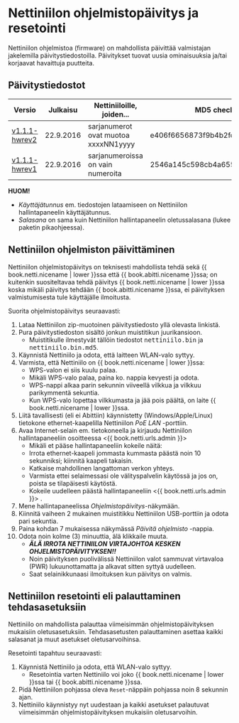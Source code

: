 # Nettiniilon ohjelmistopäivitys ja resetointi

<!-- toc -->

Nettiniilon ohjelmistoa (firmware) on mahdollista päivittää valmistajan jakelemilla päivitystiedostoilla. Päivitykset tuovat uusia ominaisuuksia ja/tai korjaavat havaittuja puutteita.

## Päivitystiedostot

| Versio | Julkaisu | Nettiniiloille, joiden... | MD5 checksum |
|--------|----------|---------------------------|--------------|
| <a href="https://www.nettiniilo.fi/firmware/nettiniilo_v1.1.1_hwrev2.zip" rel="nofollow">v1.1.1-hwrev2</a> | 22.9.2016 | sarjanumerot ovat muotoa xxxxNN1yyyy | e406f6656873f9b4b2fd6eff44559bd6
| <a href="https://www.nettiniilo.fi/firmware/nettiniilo_v1.1.1_hwrev1.zip" rel="nofollow">v1.1.1-hwrev1</a> | 22.9.2016 | sarjanumeroissa on vain numeroita | 2546a145c598cb4a65507764b249619c

**HUOM!**

- *Käyttäjätunnus* em. tiedostojen lataamiseen on Nettiniilon hallintapaneelin käyttäjätunnus.
- *Salasana* on sama kuin Nettiniilon hallintapaneelin oletussalasana (lukee paketin pikaohjeessa).

## Nettiniilon ohjelmiston päivittäminen

Nettiniilon ohjelmistopäivitys on teknisesti mahdollista tehdä sekä {{ book.netti.nicename | lower }}ssa että {{ book.abitti.nicename }}ssa; on kuitenkin suositeltavaa tehdä päivitys {{ book.netti.nicename | lower }}ssa koska mikäli päivitys tehdään {{ book.abitti.nicename }}ssa, ei päivityksen valmistumisesta tule käyttäjälle ilmoitusta.

Suorita ohjelmistopäivitys seuraavasti:

1. Lataa Nettiniilon zip-muotoinen päivitystiedosto yllä olevasta linkistä.
2. Pura päivitystiedoston sisältö jonkun muistitikun juurikansioon.
	- Muistitikulle ilmestyvät tällöin tiedostot <kbd>nettiniilo.bin</kbd> ja <kbd>nettiniilo.bin.md5</kbd>.
3. Käynnistä Nettiniilo ja odota, että laitteen WLAN-valo syttyy.
4. Varmista, että Nettiniilo on {{ book.netti.nicename | lower }}ssa:
	- WPS-valon ei siis kuulu palaa.
	- Mikäli WPS-valo palaa, paina ko. nappia kevyesti ja odota.
	- WPS-nappi alkaa parin sekunnin viiveellä vilkkua ja vilkkuu parikymmentä sekuntia.
	- Kun WPS-valo lopettaa vilkkumasta ja jää pois päältä, on laite {{ book.netti.nicename | lower }}ssa.
5. Liitä tavallisesti (eli ei Abittiin) käynnistetty (Windows/Apple/Linux) tietokone ethernet-kaapelilla Nettiniilon *PoE LAN* -porttiin.
6. Avaa Internet-selain em. tietokoneella ja kirjaudu Nettiniilon hallintapaneeliin osoitteessa <{{ book.netti.urls.admin }}>
	- Mikäli et pääse hallintapaneeliin kokeile näitä:
	- Irrota ethernet-kaapeli jommasta kummasta päästä noin 10 sekunniksi; kiinnitä kaapeli takaisin.
	- Katkaise mahdollinen langattoman verkon yhteys.
	- Varmista ettei selaimessasi ole välityspalvelin käytössä ja jos on, poista se tilapäisesti käytöstä.
	- Kokeile uudelleen päästä hallintapaneeliin <{{ book.netti.urls.admin }}> .
7. Mene hallintapaneelissa *Ohjelmistopäivitys*-näkymään.
8. Kiinnitä vaiheen 2 mukainen muistitikku Nettiniilon USB-porttiin ja odota pari sekuntia.
9. Paina kohdan 7 mukaisessa näkymässä *Päivitä ohjelmisto* -nappia.
10. Odota noin kolme (3) minuuttia, älä klikkaile muuta.
	- ***ÄLÄ IRROTA NETTINIILON VIRTAJOHTOA KESKEN OHJELMISTOPÄIVITYKSEN!!***
	- Noin päivityksen puolivälissä Nettiniilon valot sammuvat virtavaloa (PWR) lukuunottamatta ja alkavat sitten syttyä uudelleen.
	- Saat selainikkunaasi ilmoituksen kun päivitys on valmis.


## Nettiniilon resetointi eli palauttaminen tehdasasetuksiin

Nettiniilo on mahdollista palauttaa viimeisimmän ohjelmistopäivityksen mukaisiin oletusasetuksiin. Tehdasasetusten palauttaminen asettaa kaikki salasanat ja muut asetukset oletusarvoihinsa.

Resetointi tapahtuu seuraavasti:

1. Käynnistä Nettiniilo ja odota, että WLAN-valo syttyy.
	- Resetointia varten Nettiniilo voi joko {{ book.netti.nicename | lower }}ssa tai {{ book.abitti.nicename }}ssa.
3. Pidä Nettiniilon pohjassa oleva `Reset`-näppäin pohjassa noin 8 sekunnin ajan.
4. Nettiniilo käynnistyy nyt uudestaan ja kaikki asetukset palautuvat viimeisimmän ohjelmistopäivityksen mukaisiin oletusarvoihin.
